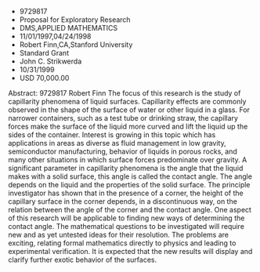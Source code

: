 
* 9729817
* Proposal for Exploratory Research
* DMS,APPLIED MATHEMATICS
* 11/01/1997,04/24/1998
* Robert Finn,CA,Stanford University
* Standard Grant
* John C. Strikwerda
* 10/31/1999
* USD 70,000.00

Abstract: 9729817 Robert Finn The focus of this research is the study of
capillarity phenomena of liquid surfaces. Capillarity effects are commonly
observed in the shape of the surface of water or other liquid in a glass. For
narrower containers, such as a test tube or drinking straw, the capillary forces
make the surface of the liquid more curved and lift the liquid up the sides of
the container. Interest is growing in this topic which has applications in areas
as diverse as fluid management in low gravity, semiconductor manufacturing,
behavior of liquids in porous rocks, and many other situations in which surface
forces predominate over gravity. A significant parameter in capillarity
phenomena is the angle that the liquid makes with a solid surface, this angle is
called the contact angle. The angle depends on the liquid and the properties of
the solid surface. The principle investigator has shown that in the presence of
a corner, the height of the capillary surface in the corner depends, in a
discontinuous way, on the relation between the angle of the corner and the
contact angle. One aspect of this research will be applicable to finding new
ways of determining the contact angle. The mathematical questions to be
investigated will require new and as yet untested ideas for their resolution.
The problems are exciting, relating formal mathematics directly to physics and
leading to experimental verification. It is expected that the new results will
display and clarify further exotic behavior of the surfaces.
